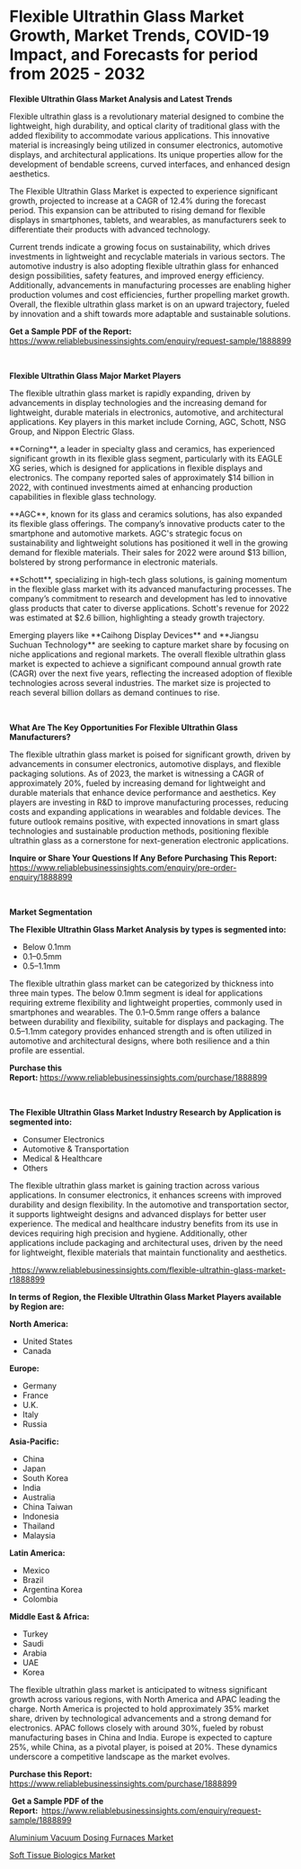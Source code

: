<p><h1>Flexible Ultrathin Glass Market Growth, Market Trends, COVID-19 Impact, and Forecasts for period from 2025 - 2032</h1></p><p><strong>Flexible Ultrathin Glass Market Analysis and Latest Trends</strong></p>
<p><p>Flexible ultrathin glass is a revolutionary material designed to combine the lightweight, high durability, and optical clarity of traditional glass with the added flexibility to accommodate various applications. This innovative material is increasingly being utilized in consumer electronics, automotive displays, and architectural applications. Its unique properties allow for the development of bendable screens, curved interfaces, and enhanced design aesthetics.</p><p>The Flexible Ultrathin Glass Market is expected to experience significant growth, projected to increase at a CAGR of 12.4% during the forecast period. This expansion can be attributed to rising demand for flexible displays in smartphones, tablets, and wearables, as manufacturers seek to differentiate their products with advanced technology. </p><p>Current trends indicate a growing focus on sustainability, which drives investments in lightweight and recyclable materials in various sectors. The automotive industry is also adopting flexible ultrathin glass for enhanced design possibilities, safety features, and improved energy efficiency. Additionally, advancements in manufacturing processes are enabling higher production volumes and cost efficiencies, further propelling market growth. Overall, the flexible ultrathin glass market is on an upward trajectory, fueled by innovation and a shift towards more adaptable and sustainable solutions.</p></p>
<p><strong>Get a Sample PDF of the Report:&nbsp;</strong> <a href="https://www.reliablebusinessinsights.com/enquiry/request-sample/1888899?utm_campaign=62&utm_medium=2&utm_source=Github&utm_content=ia&utm_term=14012025&utm_id=flexible-ultrathin-glass">https://www.reliablebusinessinsights.com/enquiry/request-sample/1888899</a></p>
<p>&nbsp;</p>
<p><strong>Flexible Ultrathin Glass Major Market Players</strong></p>
<p><p>The flexible ultrathin glass market is rapidly expanding, driven by advancements in display technologies and the increasing demand for lightweight, durable materials in electronics, automotive, and architectural applications. Key players in this market include Corning, AGC, Schott, NSG Group, and Nippon Electric Glass.</p><p>**Corning**, a leader in specialty glass and ceramics, has experienced significant growth in its flexible glass segment, particularly with its EAGLE XG series, which is designed for applications in flexible displays and electronics. The company reported sales of approximately $14 billion in 2022, with continued investments aimed at enhancing production capabilities in flexible glass technology.</p><p>**AGC**, known for its glass and ceramics solutions, has also expanded its flexible glass offerings. The company’s innovative products cater to the smartphone and automotive markets. AGC's strategic focus on sustainability and lightweight solutions has positioned it well in the growing demand for flexible materials. Their sales for 2022 were around $13 billion, bolstered by strong performance in electronic materials.</p><p>**Schott**, specializing in high-tech glass solutions, is gaining momentum in the flexible glass market with its advanced manufacturing processes. The company’s commitment to research and development has led to innovative glass products that cater to diverse applications. Schott's revenue for 2022 was estimated at $2.6 billion, highlighting a steady growth trajectory.</p><p>Emerging players like **Caihong Display Devices** and **Jiangsu Suchuan Technology** are seeking to capture market share by focusing on niche applications and regional markets. The overall flexible ultrathin glass market is expected to achieve a significant compound annual growth rate (CAGR) over the next five years, reflecting the increased adoption of flexible technologies across several industries. The market size is projected to reach several billion dollars as demand continues to rise.</p></p>
<p>&nbsp;</p>
<p><strong>What Are The Key Opportunities For Flexible Ultrathin Glass Manufacturers?</strong></p>
<p><p>The flexible ultrathin glass market is poised for significant growth, driven by advancements in consumer electronics, automotive displays, and flexible packaging solutions. As of 2023, the market is witnessing a CAGR of approximately 20%, fueled by increasing demand for lightweight and durable materials that enhance device performance and aesthetics. Key players are investing in R&D to improve manufacturing processes, reducing costs and expanding applications in wearables and foldable devices. The future outlook remains positive, with expected innovations in smart glass technologies and sustainable production methods, positioning flexible ultrathin glass as a cornerstone for next-generation electronic applications.</p></p>
<p><strong>Inquire or Share Your Questions If Any Before Purchasing This Report:</strong> <a href="https://www.reliablebusinessinsights.com/enquiry/pre-order-enquiry/1888899?utm_campaign=62&utm_medium=2&utm_source=Github&utm_content=ia&utm_term=14012025&utm_id=flexible-ultrathin-glass">https://www.reliablebusinessinsights.com/enquiry/pre-order-enquiry/1888899</a></p>
<p>&nbsp;</p>
<p><strong>Market Segmentation</strong></p>
<p><strong>The Flexible Ultrathin Glass Market Analysis by types is segmented into:</strong></p>
<p><ul><li>Below 0.1mm</li><li>0.1–0.5mm</li><li>0.5–1.1mm</li></ul></p>
<p><p>The flexible ultrathin glass market can be categorized by thickness into three main types. The below 0.1mm segment is ideal for applications requiring extreme flexibility and lightweight properties, commonly used in smartphones and wearables. The 0.1–0.5mm range offers a balance between durability and flexibility, suitable for displays and packaging. The 0.5–1.1mm category provides enhanced strength and is often utilized in automotive and architectural designs, where both resilience and a thin profile are essential.</p></p>
<p><strong>Purchase this Report:&nbsp;</strong><a href="https://www.reliablebusinessinsights.com/purchase/1888899?utm_campaign=62&utm_medium=2&utm_source=Github&utm_content=ia&utm_term=14012025&utm_id=flexible-ultrathin-glass">https://www.reliablebusinessinsights.com/purchase/1888899</a></p>
<p>&nbsp;</p>
<p><strong>The Flexible Ultrathin Glass Market Industry Research by Application is segmented into:</strong></p>
<p><ul><li>Consumer Electronics</li><li>Automotive & Transportation</li><li>Medical & Healthcare</li><li>Others</li></ul></p>
<p><p>The flexible ultrathin glass market is gaining traction across various applications. In consumer electronics, it enhances screens with improved durability and design flexibility. In the automotive and transportation sector, it supports lightweight designs and advanced displays for better user experience. The medical and healthcare industry benefits from its use in devices requiring high precision and hygiene. Additionally, other applications include packaging and architectural uses, driven by the need for lightweight, flexible materials that maintain functionality and aesthetics.</p></p>
<p><a href="https://www.reliablebusinessinsights.com/flexible-ultrathin-glass-market-r1888899?utm_campaign=62&utm_medium=2&utm_source=Github&utm_content=ia&utm_term=14012025&utm_id=flexible-ultrathin-glass">&nbsp;https://www.reliablebusinessinsights.com/flexible-ultrathin-glass-market-r1888899</a></p>
<p><strong>In terms of Region, the Flexible Ultrathin Glass Market Players available by Region are:</strong></p>
<p>
    <p> <strong> North America: </strong>
        <ul>
            <li>United States</li>
            <li>Canada</li>
        </ul>
        </p> 
    <p> <strong> Europe: </strong>
        <ul>
            <li>Germany</li>
            <li>France</li>
            <li>U.K.</li>
            <li>Italy</li>
            <li>Russia</li>
        </ul>
        </p> 
    <p> <strong> Asia-Pacific: </strong>
        <ul>
            <li>China</li>
            <li>Japan</li>
            <li>South Korea</li>
            <li>India</li>
            <li>Australia</li>
            <li>China Taiwan</li>
            <li>Indonesia</li>
            <li>Thailand</li>
            <li>Malaysia</li>
        </ul>
        </p> 
    <p> <strong> Latin America: </strong>
        <ul>
            <li>Mexico</li>
            <li>Brazil</li>
            <li>Argentina Korea</li>
            <li>Colombia</li>
        </ul>
        </p> 
    <p> <strong> Middle East & Africa: </strong>
        <ul>
            <li>Turkey</li>
            <li>Saudi</li>
            <li>Arabia</li>
            <li>UAE</li>
            <li>Korea</li>
        </ul>
    </p>
    </p>
<p><p>The flexible ultrathin glass market is anticipated to witness significant growth across various regions, with North America and APAC leading the charge. North America is projected to hold approximately 35% market share, driven by technological advancements and a strong demand for electronics. APAC follows closely with around 30%, fueled by robust manufacturing bases in China and India. Europe is expected to capture 25%, while China, as a pivotal player, is poised at 20%. These dynamics underscore a competitive landscape as the market evolves.</p></p>
<p><strong>Purchase this Report: </strong><a href="https://www.reliablebusinessinsights.com/purchase/1888899?utm_campaign=62&utm_medium=2&utm_source=Github&utm_content=ia&utm_term=14012025&utm_id=flexible-ultrathin-glass">https://www.reliablebusinessinsights.com/purchase/1888899</a></p>
<p>&nbsp;<strong>Get a Sample PDF of the Report:&nbsp;&nbsp;</strong><a href="https://www.reliablebusinessinsights.com/enquiry/request-sample/1888899?utm_campaign=62&utm_medium=2&utm_source=Github&utm_content=ia&utm_term=14012025&utm_id=flexible-ultrathin-glass">https://www.reliablebusinessinsights.com/enquiry/request-sample/1888899</a></p>
<p><strong></strong></p>
<p><p><a href="https://github.com/organophelia8282/Market-Research-Report-List-1/blob/main/aluminium-vacuum-dosing-furnaces-market.md?utm_campaign=62&utm_medium=2&utm_source=Github&utm_content=ia&utm_term=14012025&utm_id=flexible-ultrathin-glass">Aluminium Vacuum Dosing Furnaces Market</a></p><p><a href="https://github.com/jamastodola515/Market-Research-Report-List-1/blob/main/soft-tissue-biologics-market.md?utm_campaign=62&utm_medium=2&utm_source=Github&utm_content=ia&utm_term=14012025&utm_id=flexible-ultrathin-glass">Soft Tissue Biologics Market</a></p></p>